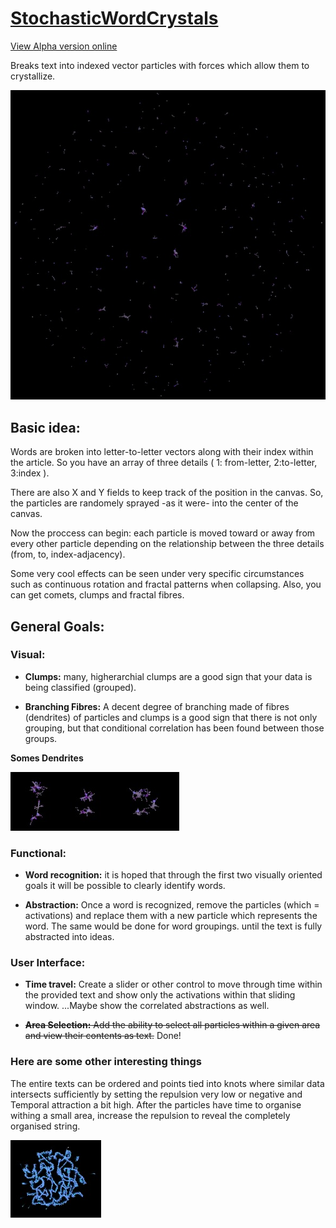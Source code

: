 # [StochasticWordCrystals](https://travisa9.github.io/StochasticWordCrystals/)
[View Alpha version online](https://travisa9.github.io/StochasticWordCrystals/)


Breaks text into indexed vector particles with forces which allow them to crystallize.

![IMAGE](/docs/Plot.jpg)

## Basic idea:

Words are broken into letter-to-letter vectors along with their index within the article. 
So you have an array of three details ( 1: from-letter, 2:to-letter, 3:index ). 

There are also X and Y fields to keep track of the position in the canvas. 
So, the particles are randomely sprayed -as it were- into the center of the canvas. 

Now the proccess can begin: each particle is moved toward or away from every other particle 
depending on the relationship between the three details (from, to, index-adjacency).

Some very cool effects can be seen under very specific circumstances such as continuous rotation 
and fractal patterns when collapsing. Also, you can get comets, clumps and fractal fibres.

## General Goals:

### Visual:

* **Clumps:** many, higherarchial clumps are a good sign that your data is being classified (grouped).

* **Branching Fibres:** A decent degree of branching made of fibres (dendrites) of particles and clumps is a good sign 
that there is not only grouping, but that conditional correlation has been found between those groups.

**Somes Dendrites**

![Dendrites](/docs/Dendrites.jpg)

### Functional: 

* **Word recognition:** it is hoped that through the first two visually oriented goals it will be possible to 
clearly identify words.

* **Abstraction:** Once a word is recognized, remove the particles (which = activations) 
and replace them with a new particle which represents the word. The same would be done for word groupings. 
until the text is fully abstracted into ideas.


### User Interface:

* **Time travel:** Create a slider or other control to move through time within the provided text and show only 
the activations within that sliding window. ...Maybe show the correlated abstractions as well.

* ~~**Area Selection:** Add the ability to select all particles within a given area and view their contents as text.~~ Done!

### Here are some other interesting things

The entire texts can be ordered and points tied into knots where similar data intersects sufficiently by setting the repulsion very low or negative and Temporal attraction a bit high. After the particles have time to organise withing a small area, increase the repulsion to reveal the completely organised string.

![Dendrites](/docs/strings.jpg)




